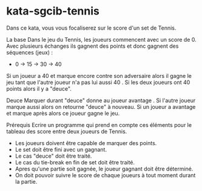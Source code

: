 # kata-sgcib-tennis

Dans ce kata, vous vous focaliserez sur le score d'un set de Tennis.

La base
Dans le jeu du Tennis, les joueurs commencent avec un score de 0. Avec plusieurs échanges ils gagnent des points et donc gagnent des séquences (jeux) : <ul><li>0 -> 15 -> 30 -> 40</li></ul>
Si un joueur a 40 et marque encore contre son adversaire alors il gagne le jeu tant que l'autre joueur n'a pas lui aussi 40 . Si les deux joueurs ont 40 points alors il y a "deuce".
 
Deuce
Marquer durant "deuce" donne au joueur avantage . Si l'autre joueur marque aussi alors on retourne "deuce" à nouveau. Si un joueur a avantage et marque après alors ce joueur gagne le jeu.
 
Prérequis
Ecrire un programme qui prend en compte ces éléments pour le tableau des score entre deux joueurs de Tennis.
<ul>
<li>Les joueurs doivent être capable de marquer des points.</li>
<li>Le set doit être fini avec un gagnant.</li>
<li>Le cas "deuce" doit être traité.</li>
<li>Le cas du tie-break en fin de set doit être traité.</li>
<li>Apres qu'une partie soit gagnée, le joueur gagnant doit être déterminé.</li>
<li>On doit pouvoir suivre le score de chaque joueurs à tout moment durant la partie.</li>
</ul>

